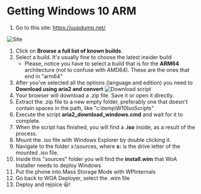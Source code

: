 ﻿# Getting Windows 10 ARM
1. Go to this site: https://uupdump.net/

 ![Site](GetWoa-Site.png)

1. Click on **Browse a full list of known builds**. 
1. Select a build. It's usually fine to choose the latest insider build
	* Please, notice you have to select a build that is for the **ARM64** architecture (not to confuse with AMD64). These are the ones that end in "arm64"	 
1. After you've selected all the options (language and edition) you need to **Download using aria2 and convert** 
![Download script](GetWoa-DownloadScript.png)
1. Your browser will download a .zip file. Save it or open it directly.
1. Extract the .zip file to a new empty folder, preferably one that doesn't contain spaces in the path, like "c:\temp\W10IsoScripts"
1. Execute the script **aria2_download_windows.cmd** and wait for it to complete.
1. When the script has finished, you will find a **.iso** inside, as a result of the process.
1. Mount the .iso file with Windows Explorer by double clicking it.
1. Navigate to the folder x:\sources, where **x:** is the drive letter of the mounted .iso file.
1. Inside this "sources" folder you will find the **install.wim** that WoA Installer needs to deploy Windows
1. Put the phone into Mass Storage Mode with WPInternals
1. Go back to WOA Deployer, select the .wim file
1. Deploy and rejoice 😃!
